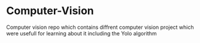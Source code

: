 ﻿# Computer-Vision

Computer vision repo which contains diffrent computer vision project which were usefull for learning about it including the Yolo algorithm
